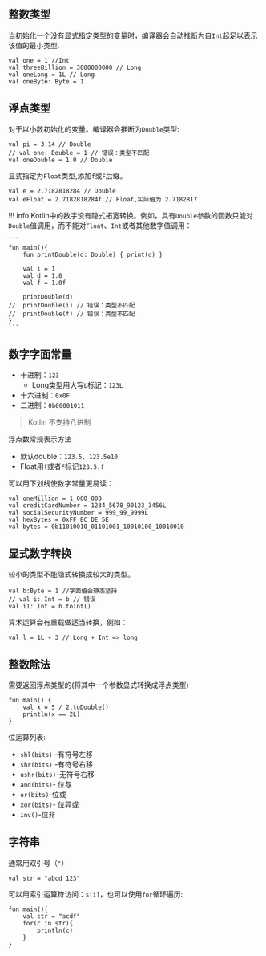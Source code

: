## 整数类型
当初始化一个没有显式指定类型的变量时，编译器会自动推断为自`Int`起足以表示该值的最小类型.

```
val one = 1 //Int
val threeBillion = 3000000000 // Long
val oneLong = 1L // Long
val oneByte: Byte = 1
```

## 浮点类型
对于以小数初始化的变量。编译器会推断为`Double`类型:
```
val pi = 3.14 // Double
// val one: Double = 1 // 错误：类型不匹配
val oneDouble = 1.0 // Double
```
显式指定为`Float`类型,添加`f`或`F`后缀。
```
val e = 2.7182818284 // Double
val eFloat = 2.7182818284f // Float,实际值为 2.7182817
```
!!! info
	Kotlin中的数字没有隐式拓宽转换。例如，具有`Double`参数的函数只能对`Double`值调用，而不能对`Float`、`Int`或者其他数字值调用：

	```
    fun main(){
	    fun printDouble(d: Double) { print(d) }

        val i = 1
        val d = 1.0
        val f = 1.0f

        printDouble(d)
    //  printDouble(i) // 错误：类型不匹配
    //  printDouble(f) // 错误：类型不匹配
    }
    ```
## 数字字面常量

- 十进制：`123`
	- Long类型用大写`L`标记：`123L`
- 十六进制：`0x0F`
- 二进制：`0b00001011`
> Kotlin 不支持八进制

浮点数常规表示方法：
- 默认double：`123.5`、`123.5e10`
- Float用`f`或者`F`标记`123.5.f`

可以用下划线使数字常量更易读：
```
val oneMillion = 1_000_000
val creditCardNumber = 1234_5678_90123_3456L
val socialSecurityNumber = 999_99_9999L
val hexBytes = 0xFF_EC_DE_5E
val bytes = 0b11010010_01101001_10010100_10010010
```

## 显式数字转换

较小的类型不能隐式转换成较大的类型。
```
val b:Byte = 1 //字面值会静态坚持
// val i: Int = b // 错误
val i1: Int = b.toInt()
```
算术运算会有重载做适当转换，例如：
```
val l = 1L + 3 // Long + Int => long
```

## 整数除法
需要返回浮点类型的(将其中一个参数显式转换成浮点类型)
```
fun main() {
	val x = 5 / 2.toDouble()
	println(x == 2L)
}
```
位运算列表:
- `shl(bits)` -有符号左移
- `shr(bits)` -有符号右移
- `ushr(bits)`-无符号右移
- `and(bits)`- 位与
- `or(bits)`-位或
- `xor(bits)`- 位异或
- `inv()`-位非

## 字符串
通常用双引号（`"`）
```
val str = "abcd 123"
```
可以用索引运算符访问：`s[i]`，也可以使用`for`循环遍历:
```
fun main(){
	val str = "acdf"
	for(c in str){
		println(c)
	}
}
```